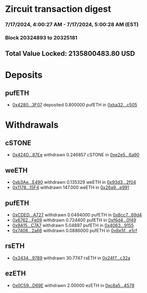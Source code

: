 # Zircuit transaction digest
### 7/17/2024, 4:00:27 AM - 7/17/2024, 5:00:28 AM (EST)
### Block 20324893 to 20325181

## Total Value Locked: 2135800483.80 USD

# Deposits
## pufETH
- [0x4280...3F07](https://etherscan.io/address/0x428053a28207493669C549701E908e71d98a3F07) deposited 0.800000 pufETH in [0xba32...c505](https://etherscan.io/tx/0x428053a28207493669C549701E908e71d98a3F07)
# Withdrawals
## cSTONE
- [0x424D...87Ee](https://etherscan.io/address/0x424D55067A7eF8A6D253d4ec8C479ddF07b087Ee) withdrawn 0.246857 cSTONE in [0xe2e5...6a90](https://etherscan.io/tx/0x424D55067A7eF8A6D253d4ec8C479ddF07b087Ee)
## weETH
- [0xb3Ae...E490](https://etherscan.io/address/0xb3AeEC8Bc29d54c7a6d8632c23afa8eF17fbE490) withdrawn 0.135329 weETH in [0x93d3...2f04](https://etherscan.io/tx/0xb3AeEC8Bc29d54c7a6d8632c23afa8eF17fbE490)
- [0x1178...15F4](https://etherscan.io/address/0x1178232aBa263E07545CB97020B3117FAD1515F4) withdrawn 147.000 weETH in [0x26a9...e991](https://etherscan.io/tx/0x1178232aBa263E07545CB97020B3117FAD1515F4)
## pufETH
- [0xCDED...A727](https://etherscan.io/address/0xCDEDa08F5d200bA9b93ceB2cE8FEAe745570A727) withdrawn 0.0494000 pufETH in [0x8cc7...69d4](https://etherscan.io/tx/0xCDEDa08F5d200bA9b93ceB2cE8FEAe745570A727)
- [0x6762...Fe09](https://etherscan.io/address/0x6762E837E583D3b80Fd59080d151b59eF3dFFe09) withdrawn 0.724400 pufETH in [0xf6d4...0f49](https://etherscan.io/tx/0x6762E837E583D3b80Fd59080d151b59eF3dFFe09)
- [0x9A15...C7A7](https://etherscan.io/address/0x9A159ce7e968dAd76b05F7cf155Ba0B2a653C7A7) withdrawn 5.04897 pufETH in [0x4063...9155](https://etherscan.io/tx/0x9A159ce7e968dAd76b05F7cf155Ba0B2a653C7A7)
- [0x7408...2a66](https://etherscan.io/address/0x740835A84CD5F4993885EBBF437d1500b6132a66) withdrawn 0.0886000 pufETH in [0x8e5f...e1cf](https://etherscan.io/tx/0x740835A84CD5F4993885EBBF437d1500b6132a66)
## rsETH
- [0x3434...9789](https://etherscan.io/address/0x34349c5569e7B846c3558961552D2202760A9789) withdrawn 30.7747 rsETH in [0x24f7...c32a](https://etherscan.io/tx/0x34349c5569e7B846c3558961552D2202760A9789)
## ezETH
- [0x0C59...D69E](https://etherscan.io/address/0x0C593dD4642DA8e7500abFE868A064b7D220D69E) withdrawn 2.00000 ezETH in [0xc8a5...4578](https://etherscan.io/tx/0x0C593dD4642DA8e7500abFE868A064b7D220D69E)
